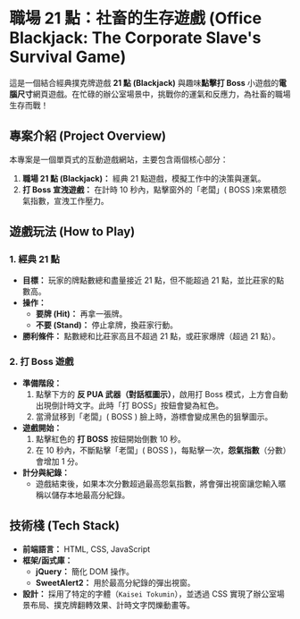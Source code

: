 # 職場 21 點：社畜的生存遊戲 (Office Blackjack: The Corporate Slave's Survival Game)

這是一個結合經典撲克牌遊戲 **21 點 (Blackjack)** 與趣味**點擊打 Boss** 小遊戲的**電腦尺寸**網頁遊戲。在忙碌的辦公室場景中，挑戰你的運氣和反應力，為社畜的職場生存而戰！

## 專案介紹 (Project Overview)

本專案是一個單頁式的互動遊戲網站，主要包含兩個核心部分：

1.  **職場 21 點 (Blackjack)：** 經典 21 點遊戲，模擬工作中的決策與運氣。
2.  **打 Boss 宣洩遊戲：** 在計時 10 秒內，點擊窗外的「老闆」( BOSS )來累積怨氣指數，宣洩工作壓力。

## 遊戲玩法 (How to Play)

### 1\. 經典 21 點

- **目標：** 玩家的牌點數總和盡量接近 21 點，但不能超過 21 點，並比莊家的點數高。
- **操作：**
  - **要牌 (Hit)：** 再拿一張牌。
  - **不要 (Stand)：** 停止拿牌，換莊家行動。
- **勝利條件：** 點數總和比莊家高且不超過 21 點，或莊家爆牌（超過 21 點）。

### 2\. 打 Boss 遊戲

- **準備階段：**
  1.  點擊下方的 **反 PUA 武器（對話框圖示）**，啟用打 Boss 模式，上方會自動出現倒計時文字。此時「打 BOSS」按鈕會變為紅色。
  2.  當滑鼠移到「老闆」( BOSS ) 臉上時，游標會變成黑色的狙擊圖示。
- **遊戲開始：**
  1.  點擊紅色的 **打 BOSS** 按鈕開始倒數 10 秒。
  2.  在 10 秒內，不斷點擊「老闆」( BOSS )，每點擊一次，**怨氣指數**（分數）會增加 1 分。
- **計分與紀錄：**
  - 遊戲結束後，如果本次分數超過最高怨氣指數，將會彈出視窗讓您輸入暱稱以儲存本地最高分紀錄。

## 技術棧 (Tech Stack)

- **前端語言：** HTML, CSS, JavaScript
- **框架/函式庫：**
  - **jQuery：** 簡化 DOM 操作。
  - **SweetAlert2：** 用於最高分紀錄的彈出視窗。
- **設計：** 採用了特定的字體（`Kaisei Tokumin`），並透過 CSS 實現了辦公室場景布局、撲克牌翻轉效果、計時文字閃爍動畫等。
